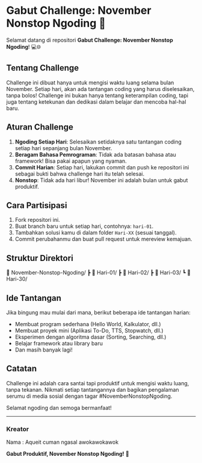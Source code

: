 # Gabut Challenge: November Nonstop Ngoding 🚀

Selamat datang di repositori **Gabut Challenge: November Nonstop Ngoding**! 💻🌐

## Tentang Challenge

Challenge ini dibuat hanya untuk mengisi waktu luang selama bulan November. Setiap hari, akan ada tantangan coding yang harus diselesaikan, tanpa bolos! Challenge ini bukan hanya tentang keterampilan coding, tapi juga tentang ketekunan dan dedikasi dalam belajar dan mencoba hal-hal baru.

## Aturan Challenge

1. **Ngoding Setiap Hari**: Selesaikan setidaknya satu tantangan coding setiap hari sepanjang bulan November.
2. **Beragam Bahasa Pemrograman**: Tidak ada batasan bahasa atau framework! Bisa pakai apapun yang nyaman.
3. **Commit Harian**: Setiap hari, lakukan commit dan push ke repositori ini sebagai bukti bahwa challenge hari itu telah selesai.
4. **Nonstop**: Tidak ada hari libur! November ini adalah bulan untuk gabut produktif.

## Cara Partisipasi

1. Fork repositori ini.
2. Buat branch baru untuk setiap hari, contohnya: `hari-01`.
3. Tambahkan solusi kamu di dalam folder `Hari-XX` (sesuai tanggal).
4. Commit perubahanmu dan buat pull request untuk mereview kemajuan.

## Struktur Direktori

📂 November-Nonstop-Ngoding/ ┣ 📂 Hari-01/ ┣ 📂 Hari-02/ ┣ 📂 Hari-03/ ┗ 📂 Hari-30/


## Ide Tantangan

Jika bingung mau mulai dari mana, berikut beberapa ide tantangan harian:
- Membuat program sederhana (Hello World, Kalkulator, dll.)
- Membuat proyek mini (Aplikasi To-Do, TTS, Stopwatch, dll.)
- Eksperimen dengan algoritma dasar (Sorting, Searching, dll.)
- Belajar framework atau library baru
- Dan masih banyak lagi!

## Catatan

Challenge ini adalah cara santai tapi produktif untuk mengisi waktu luang, tanpa tekanan. Nikmati setiap tantangannya dan bagikan pengalaman serumu di media sosial dengan tagar #NovemberNonstopNgoding.

Selamat ngoding dan semoga bermanfaat!

---
### Kreator
Nama : Aqueit
cuman ngasal awokawokawok 

**Gabut Produktif, November Nonstop Ngoding!** 🚀
